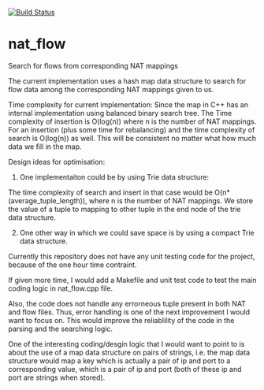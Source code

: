 [![Build Status](https://travis-ci.com/tanay105/nat_flow.svg?branch=master)](https://travis-ci.com/tanay105/nat_flow)

# nat_flow
Search for flows from corresponding NAT mappings

The current implementation uses a hash map data structure to search for flow data among the corresponding NAT mappings given to us.

Time complexity for current implementation:
Since the map in C++ has an internal implementation using balanced binary search tree. The Time complexity of insertion is O(log(n)) where n is the number of NAT mappings. For an insertion (plus some time for rebalancing) and the time complexity of search is O(log(n)) as well. This will be consistent no matter what how much data we fill in the map.

Design ideas for optimisation:

1. One implementaiton could be by using Trie data structure:

The time complexity of search and insert in that case would be O(n*(average_tuple_length)), where n is the number of NAT mappings. We store the value of a tuple to mapping to other tuple in the end node of the trie data structure.

2. One other way in which we could save space is by using a compact Trie data structure.

Currently this repository does not have any unit testing code for the project, because of the one hour time contraint.

If given more time, I would add a Makefile and unit test code to test the main coding logic in nat_flow.cpp file.

Also, the code does not handle any errorneous tuple present in both NAT and flow files. Thus, error handling is one of the next improvement I would want to focus on. This would improve the reliablility of the code in the parsing and the searching logic.

One of the interesting coding/desgin logic that I would want to point to is about the use of a map data structure on pairs of strings, i.e. the map data structure would map a key which is actually a pair of ip and port to a corresponding value, which is a pair of ip and port (both of these ip and port are strings when stored).
